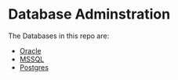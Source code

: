 # Database Adminstration 

The Databases in this repo are:

* [Oracle](./Oracle/README.md)
* [MSSQL](./MSSQL/README.md)
* [Postgres](./Postgres/README.md)

